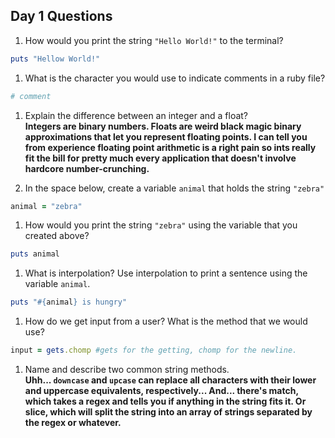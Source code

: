 ## Day 1 Questions

1. How would you print the string `"Hello World!"` to the terminal?  
```ruby
puts "Hellow World!"
```
1. What is the character you would use to indicate comments in a ruby file?  
```ruby
# comment
```
1. Explain the difference between an integer and a float?  
**Integers are binary numbers. Floats are weird black magic binary approximations that let you represent floating points. I can tell you from experience floating point arithmetic is a right pain so ints really fit the bill for pretty much every application that doesn't involve hardcore number-crunching.**

1. In the space below, create a variable `animal` that holds the string `"zebra"`
```ruby
animal = "zebra"
```
1. How would you print the string `"zebra"` using the variable that you created above?
```ruby
puts animal
```
1. What is interpolation? Use interpolation to print a sentence using the variable `animal`.  
```ruby
puts "#{animal} is hungry"
```
1. How do we get input from a user? What is the method that we would use?  
```ruby
input = gets.chomp #gets for the getting, chomp for the newline.
```
1. Name and describe two common string methods.  
**Uhh... `downcase` and `upcase` can replace all characters with their lower and uppercase equivalents, respectively... And... there's match, which takes a regex and tells you if anything in the string fits it. Or slice, which will split the string into an array of strings separated by the regex or whatever.**
